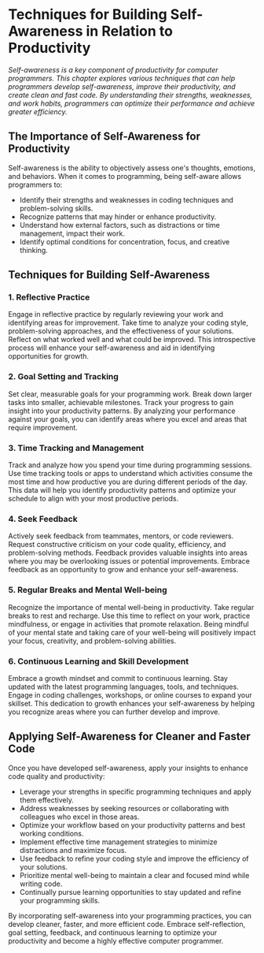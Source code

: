 Techniques for Building Self-Awareness in Relation to Productivity
===========================================================================

*Self-awareness is a key component of productivity for computer programmers. This chapter explores various techniques that can help programmers develop self-awareness, improve their productivity, and create clean and fast code. By understanding their strengths, weaknesses, and work habits, programmers can optimize their performance and achieve greater efficiency.*

The Importance of Self-Awareness for Productivity
-------------------------------------------------

Self-awareness is the ability to objectively assess one's thoughts, emotions, and behaviors. When it comes to programming, being self-aware allows programmers to:

* Identify their strengths and weaknesses in coding techniques and problem-solving skills.
* Recognize patterns that may hinder or enhance productivity.
* Understand how external factors, such as distractions or time management, impact their work.
* Identify optimal conditions for concentration, focus, and creative thinking.

Techniques for Building Self-Awareness
--------------------------------------

### 1. Reflective Practice

Engage in reflective practice by regularly reviewing your work and identifying areas for improvement. Take time to analyze your coding style, problem-solving approaches, and the effectiveness of your solutions. Reflect on what worked well and what could be improved. This introspective process will enhance your self-awareness and aid in identifying opportunities for growth.

### 2. Goal Setting and Tracking

Set clear, measurable goals for your programming work. Break down larger tasks into smaller, achievable milestones. Track your progress to gain insight into your productivity patterns. By analyzing your performance against your goals, you can identify areas where you excel and areas that require improvement.

### 3. Time Tracking and Management

Track and analyze how you spend your time during programming sessions. Use time tracking tools or apps to understand which activities consume the most time and how productive you are during different periods of the day. This data will help you identify productivity patterns and optimize your schedule to align with your most productive periods.

### 4. Seek Feedback

Actively seek feedback from teammates, mentors, or code reviewers. Request constructive criticism on your code quality, efficiency, and problem-solving methods. Feedback provides valuable insights into areas where you may be overlooking issues or potential improvements. Embrace feedback as an opportunity to grow and enhance your self-awareness.

### 5. Regular Breaks and Mental Well-being

Recognize the importance of mental well-being in productivity. Take regular breaks to rest and recharge. Use this time to reflect on your work, practice mindfulness, or engage in activities that promote relaxation. Being mindful of your mental state and taking care of your well-being will positively impact your focus, creativity, and problem-solving abilities.

### 6. Continuous Learning and Skill Development

Embrace a growth mindset and commit to continuous learning. Stay updated with the latest programming languages, tools, and techniques. Engage in coding challenges, workshops, or online courses to expand your skillset. This dedication to growth enhances your self-awareness by helping you recognize areas where you can further develop and improve.

Applying Self-Awareness for Cleaner and Faster Code
---------------------------------------------------

Once you have developed self-awareness, apply your insights to enhance code quality and productivity:

* Leverage your strengths in specific programming techniques and apply them effectively.
* Address weaknesses by seeking resources or collaborating with colleagues who excel in those areas.
* Optimize your workflow based on your productivity patterns and best working conditions.
* Implement effective time management strategies to minimize distractions and maximize focus.
* Use feedback to refine your coding style and improve the efficiency of your solutions.
* Prioritize mental well-being to maintain a clear and focused mind while writing code.
* Continually pursue learning opportunities to stay updated and refine your programming skills.

By incorporating self-awareness into your programming practices, you can develop cleaner, faster, and more efficient code. Embrace self-reflection, goal setting, feedback, and continuous learning to optimize your productivity and become a highly effective computer programmer.
